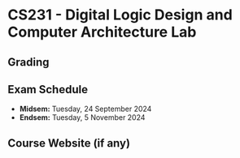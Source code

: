 # CS231 - Digital Logic Design and Computer Architecture Lab

## Grading

## Exam Schedule

- **Midsem:** Tuesday, 24 September 2024
- **Endsem:** Tuesday, 5 November 2024

## Course Website (if any)

